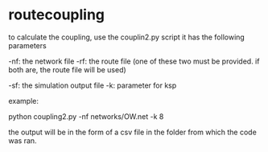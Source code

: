 # routecoupling

to calculate the coupling, use the couplin2.py script
it has the following parameters

-nf: the network file
-rf: the route file
(one of these two must be provided. if both are, the route file will be used)

-sf: the simulation output file
-k: parameter for ksp

example:

python coupling2.py -nf networks/OW.net -k 8

the output will be in the form of a csv file in the folder from which the code
was ran.
